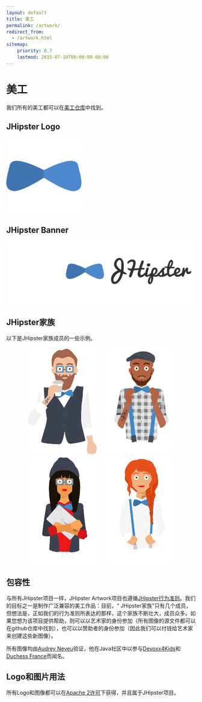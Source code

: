 ```yaml
---
layout: default
title: 美工
permalink: /artwork/
redirect_from:
  - /artwork.html
sitemap:
    priority: 0.7
    lastmod: 2015-07-10T00:00:00-00:00
---
```


# <i class="fa fa-pencil"></i> 美工

我们所有的美工都可以在[美工仓库](https://github.com/jhipster/jhipster-artwork)中找到。

## JHipster Logo
<img src="/jhipster-artwork/logos/JHipster%20bowtie%20-%20square.png"
      alt="JHipster Logo"
      width="200">

## JHipster Banner

<img src="/jhipster-artwork/logos/JHipster%20banner.png"
      alt="JHipster Banner"
      width="500">

## JHipster家族

以下是JHipster家族成员的一些示例。

<div width="500" align="center">
  <img src="/jhipster-artwork/family/jhipster_family_member_0.svg" width="200">
  <img src="/jhipster-artwork/family/jhipster_family_member_1.svg" width="200">
  <img src="/jhipster-artwork/family/jhipster_family_member_2.svg" width="200">
  <img src="/jhipster-artwork/family/jhipster_family_member_3.svg" width="200">
</div>

## 包容性

与所有JHipster项目一样，JHipster Artwork项目也遵循[JHipster行为准则](https://github.com/jhipster/generator-jhipster/blob/master/CODE_OF_CONDUCT.md)。我们的目标之一是制作广泛兼容的美工作品：目前，“ JHipster家族”只有几个成员，但想法是，正如我们的行为准则所表达的那样，这个家族不断壮大，成员众多。如果您想为该项目提供帮助，则可以以艺术家的身份参加（所有图像的源文件都可以在github仓库中找到），也可以以赞助者的身份参加（因此我们可以付钱给艺术家来创建这些新图像）。

所有图像均由[Audrey Neveu](https://twitter.com/Audrey_Neveu)验证，他在Java社区中以参与[Devoxx4Kids](http://www.devoxx4kids.org/)和[Duchess France](https://www.duchess-france.org/)而闻名。

## Logo和图片用法

所有Logo和图像都可以在[Apache 2许可](LICENSE.txt)下获得，并且属于JHipster项目。
